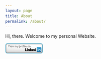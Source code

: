 ```yaml
---
layout: page
title: About
permalink: /about/
---
```


Hi, there. Welcome to my personal Website.

[![LinkedIn](/images/base/linkedIn.png)](https://www.linkedin.com/in/hongwei-chu-739a7453)
